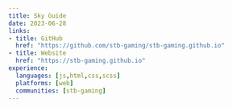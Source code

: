 ```yaml
---
title: Sky Guide
date: 2023-06-28
links:
- title: GitHub
  href: "https://github.com/stb-gaming/stb-gaming.github.io"
- title: Website
  href: "https://stb-gaming.github.io"
experience:
  languages: [js,html,css,scss]
  platforms: [web]
  communities: [stb-gaming]
---
```

